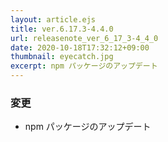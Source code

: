 ```yaml
---
layout: article.ejs
title: ver.6.17.3-4.4.0
url: releasenote_ver_6_17_3-4_4_0
date: 2020-10-18T17:32:12+09:00
thumbnail: eyecatch.jpg
excerpt: npm パッケージのアップデート
---
```


### 変更

- npm パッケージのアップデート